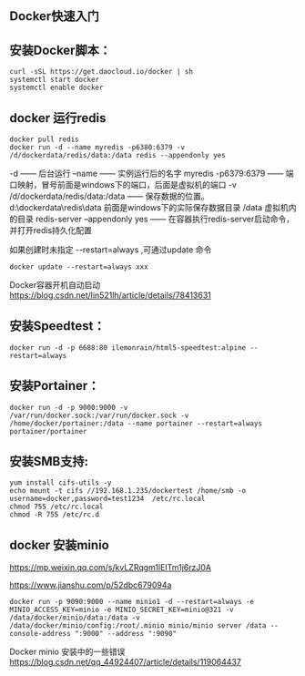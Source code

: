 ## Docker快速入门


## 安装Docker脚本：
```
curl -sSL https://get.daocloud.io/docker | sh
systemctl start docker
systemctl enable docker
```

## docker 运行redis
```
docker pull redis
docker run -d --name myredis -p6380:6379 -v /d/dockerdata/redis/data:/data redis --appendonly yes
```
-d —— 后台运行
–name —— 实例运行后的名字 myredis
-p6379:6379 —— 端口映射，冒号前面是windows下的端口，后面是虚拟机的端口
-v /d/dockerdata/redis/data:/data —— 保存数据的位置。
d:\dockerdata\redis\data 前面是windows下的实际保存数据目录
/data 虚拟机内的目录
redis-server –appendonly yes —— 在容器执行redis-server启动命令，并打开redis持久化配置

如果创建时未指定 --restart=always ,可通过update 命令

`docker update --restart=always xxx`

Docker容器开机自动启动
https://blog.csdn.net/lin521lh/article/details/78413631

## 安装Speedtest：
`docker run -d -p 6688:80 ilemonrain/html5-speedtest:alpine --restart=always`

## 安装Portainer：
`docker run -d -p 9000:9000 -v /var/run/docker.sock:/var/run/docker.sock -v /home/docker/portainer:/data --name portainer --restart=always portainer/portainer`

## 安装SMB支持:
```
yum install cifs-utils -y
echo mount -t cifs //192.168.1.235/dockertest /home/smb -o username=docker,password=test1234  /etc/rc.local
chmod 755 /etc/rc.local
chmod -R 755 /etc/rc.d
```

## docker 安装minio
https://mp.weixin.qq.com/s/kvLZRqgm1lEITm1j6rzJ0A

https://www.jianshu.com/p/52dbc679094a
```
docker run -p 9090:9000 --name minio1 -d --restart=always -e MINIO_ACCESS_KEY=minio -e MINIO_SECRET_KEY=minio@321 -v /data/docker/minio/data:/data -v /data/docker/minio/config:/root/.minio minio/minio server /data --console-address ":9000" --address ":9090"
```

Docker minio 安装中的一些错误
https://blog.csdn.net/qq_44924407/article/details/119064437